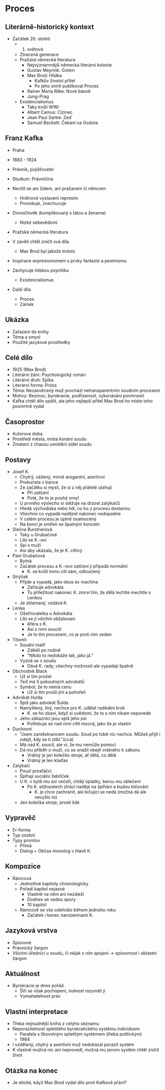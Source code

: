 # Proces

## Literárně-historický kontext
- Začátek 20. století
    - 1. světová
    - Ztracená generace
    - Pražská německá literatura
        - Nejvýznamnější německá literární kolonie
        - Gustav Meyrink: Golem
        - Max Brod: Hlídka
            - Kafkův životní přítel
            - Po jeho smrti publikoval Proces
        - Rainer Maria Rilke: Nové básně
        - Jung-Prag
    - Existencialismus
        - Taky kvůli WWI
        - Albert Camus: Cizinec
        - Jean Paul Sartre: Zeď
        - Samuel Beckett: Čekání na Godota

## Franz Kafka
- Praha
- 1883 - 1924
- Právník, pojišťovatel
- Studium: Právničina
- Necítil se ani židem, ani pražanem či němcem
    - Hrdinové vystaveni represím
    - Provokuje, znechucuje
- Divnočlověk (komplikovaný s tátou a ženama)
    - Nízké sebevědomí

- Pražská německá literatura
- V závěti chtěl zničit svá díla
    - Max Brod byl jakože trololo
- Inspirace expresionismem s prvky fantazie a pesimismu
- Zachycuje lidskou psychiku
    - Existencialismus

- Další díla
    - Proces
    - Zámek

## Ukázka
- Zařazení do knihy
- Téma a smysl
- Použité jazykové prostředky

## Celé dílo
- 1925 (Max Brod)
- Literární žánr: Psychologický román
- Literární druh: Epika
- Literární forma: Próza
- Téma: Nezasvěcený muž prochází netransparentním soudním procesem
- Motivy: Bezmoc, byrokracie, podřízenost, vykonávání povinností
- Kafka chtěl dílo spálit, ale jeho nejlepší přítel Max Brod ho místo toho posmrtně vydal

## Časoprostor
- Autorova doba
- Prostředí města, místa konání soudu
- Zmatení z chaosu umístění sídel soudu

## Postavy
- Josef K.
    - Chytrý, vážený, mírně arogantní, asertivní
    - Prokurista v bance
    - Ze začátku si myslí, že si z něj přátelé utahují
        - Při zatčení 
        - Poté, že to je pouhý omyl
    - U prvního výslechu si stěžuje na drzost zatýkačů
    - Hledá východiska nebo lidi, co ho z procesu dostanou
    - Všechno co vypadá nadějně nakonec nedopadne
    - V celém procesu je úplně osamocený
    - Na konci je smířen se špatným koncem
- Slečna Burstnerová
    - Taky u Grubačové
    - Líbí se K.-ovi
    - Spí s muži
    - Asi aby ukázala, že je K. citlivý
- Paní Grubačová
    - Bytná
    - Začátek procesu a K.-ovo zatčení jí připadá normální
        - K. se kvůli tomu cítí sám, odloučený
- Strýček
    - Přijde a vypadá, jako deus ex machina
        - Zařizuje advokáta
        - Tu příležitost nakonec K. zmrví tím, že dělá techtle mechtle s Lenkou
    - Je zklamaný, vzdává K.
- Lenka
    - Ošetřovatelka u Advokáta
    - Líbí se jí všichni obžalovaní
        - Aféra s K.
        - Asi s nimi soucítí
        - Je to tím procesem, co je proti nim veden
- Titoreli
    - Soudní malíř
        - Zdědil po rodině
        - "Nikdo to nedokáže tak, jako já."
    - Vyzná se v soudu
        - Dává K. rady, všechny možnosti ale vypadají špatně
- Obchodník Black
    - Už si tím prošel
    - Teď má 5 pokoutných advokátů
    - Symbol, že to nemá cenu
        - Už si tím prošli jiní a pohořeli
- Advokát Hulda
    - Spíš jako advokát Šulda
    - Namyšlený, líný, nechce pro K. udělat radikální krok
        - K. se ho zbaví, když si uvědomí, že to s ním nikam nepovede
    - Jeho zákazníci jsou spíš jeho psi
        - Potřebuje se nad nimi cítit mocný, jako že je vlastní
- Duchovní
    - "Jsem zaměstnancem soudu. Soud po tobě nic nechce. Můžeš přijít i odejít, kdy se ti zlíbí."(cca)
    - Má nad K. soucit, ale ví, že mu nemůže pomoci
    - Dá mu příběh o muži, co se snažil obejít vrátného k zákonu
        - Vrátný je jen kolečko stroje, ať dělá, co dělá
        - Vrátný je ten klaďas
- Zatýkači
    - Pouzí prosťáčci
    - Šplhají sociální žebříček
    - U K. v bytě mu sní večeři, chtějí úplatky, berou mu oblečení
        - Po K. stížnostech ztrácí naděje na šplhání a budou bičováni
            - K. je chce zachránit, ale bičující se nedá (možná dá ale nevyšlo to)
    - Jen kolečka stroje, prostí lidé

## Vypravěč
- Er-forma
- Typ osobní
- Typy promluv
    - Přímá
    - Dialog + Občas monolog v hlavě K.

## Kompozice
- Rámcová
    - Jednotlivé kapitoly chronologicky
    - Pořadí kapitol nejasné
        - Vlastně na něm ani nezáleží
        - Dodnes se vedou spory
        - 10 kapitol
    - Rámcově se vše odehrálo během jednoho roku
        - Začátek i konec narozeninami K.

## Jazyková vrstva
- Spisovné
- Právnický žargon
- Všichni úředníci u soudu, či nějak s ním spojeni -> spisovnost i oblastní žargon

## Aktuálnost
- Byrokracie je dnes pořád.
    - Šíří se však pochopení, nutnost rozumět jí
    - Vymahatelnost práv

## Vlastní interpretace
- Třeba nejnudnější kniha z celýho seznamu
- Neporazitelnost spletitého byrokratického systému individuem
    - Paralela s libovolným spletitým systémem (třeba politickým)
    - 1984
- I vzdělaný, chytrý a asertivní muž nedokázal porazit systém
- K vlastně možná nic ani neprovedl, možná mu jenom systém chtěl zničit život

## Otázka na konec
- Je etické, když Max Brod vydal dílo proti Kafkově přání?
